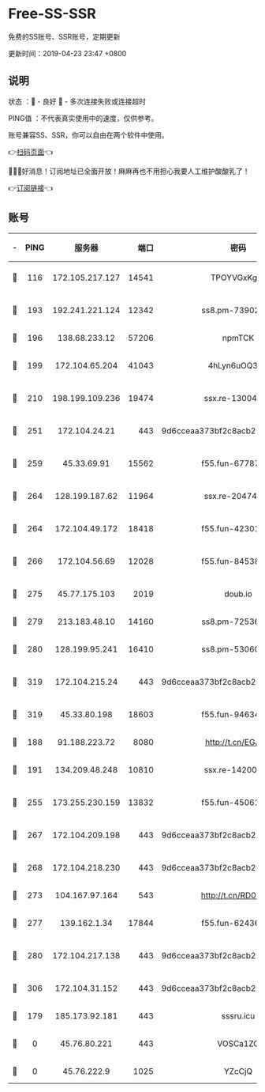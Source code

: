 # Free-SS-SSR

免费的SS账号、SSR账号，定期更新

更新时间：2019-04-23 23:47 +0800

## 说明

状态     ：🙂 - 良好 🙁 - 多次连接失败或连接超时

PING值   ：不代表真实使用中的速度，仅供参考。

账号兼容SS、SSR，你可以自由在两个软件中使用。

👉[扫码页面](https://liesauer.github.io/Free-SS-SSR/)👈

🎉🎉🎉好消息！订阅地址已全面开放！麻麻再也不用担心我要人工维护酸酸乳了！

👉[订阅链接](https://www.liesauer.net/yogurt/subscribe?ACCESS_TOKEN=DAYxR3mMaZAsaqUb)👈

## 账号

|-|PING|服务器|端口|密码|加密方式|区域|
|:----:|:----:|:-----:|-----:|:----:|:----:|:----:|
|🙂|116|172.105.217.127|14541|TPOYVGxKglpi|aes-256-cfb|JP|
|🙂|193|192.241.221.124|12342|ss8.pm-73902144|aes-256-cfb|US|
|🙂|196|138.68.233.12|57206|npmTCK|rc4-md5|US|
|🙂|199|172.104.65.204|41043|4hLyn6uOQ3hU|aes-256-cfb|JP|
|🙂|210|198.199.109.236|19474|ssx.re-13004881|aes-256-cfb|US|
|🙂|251|172.104.24.21|443|9d6cceaa373bf2c8acb22e60b6a58be6|aes-256-cfb|US|
|🙂|259|45.33.69.91|15562|f55.fun-67787601|aes-256-cfb|US|
|🙂|264|128.199.187.62|11964|ssx.re-20474884|aes-256-cfb|SG|
|🙂|264|172.104.49.172|18418|f55.fun-42301611|aes-256-cfb|SG|
|🙂|266|172.104.56.69|12028|f55.fun-84538440|aes-256-cfb|SG|
|🙂|275|45.77.175.103|2019|doub.io|aes-128-ctr|SG|
|🙂|279|213.183.48.10|14160|ss8.pm-72536569|rc4-md5|RU|
|🙂|280|128.199.95.241|16410|ss8.pm-53060931|aes-256-cfb|SG|
|🙂|319|172.104.215.24|443|9d6cceaa373bf2c8acb22e60b6a58be6|aes-256-cfb|US|
|🙂|319|45.33.80.198|18603|f55.fun-94634073|aes-256-cfb|US|
|🙂|188|91.188.223.72|8080|http://t.cn/EGJIyrl|rc4-md5|RU|
|🙂|191|134.209.48.248|10810|ssx.re-14200963|aes-256-cfb|US|
|🙂|255|173.255.230.159|13832|f55.fun-45061463|aes-256-cfb|US|
|🙂|267|172.104.209.198|443|9d6cceaa373bf2c8acb22e60b6a58be6|aes-256-cfb|US|
|🙂|268|172.104.218.230|443|9d6cceaa373bf2c8acb22e60b6a58be6|aes-256-cfb|US|
|🙂|273|104.167.97.164|543|http://t.cn/RD0D7sx|rc4-md5|CA|
|🙂|277|139.162.1.34|17844|f55.fun-62436274|aes-256-cfb|SG|
|🙂|280|172.104.217.138|443|9d6cceaa373bf2c8acb22e60b6a58be6|aes-256-cfb|US|
|🙂|306|172.104.31.152|443|9d6cceaa373bf2c8acb22e60b6a58be6|aes-256-cfb|US|
|🙁|179|185.173.92.181|443|sssru.icu|rc4-md5|RU|
|🙁|0|45.76.80.221|443|VOSCa1ZG|aes-256-cfb|DE|
|🙁|0|45.76.222.9|1025|YZcCjQ|rc4-md5|JP|
